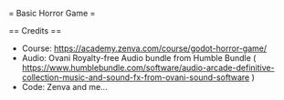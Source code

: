 = Basic Horror Game =

== Credits ==
* Course: https://academy.zenva.com/course/godot-horror-game/
* Audio: Ovani Royalty-free Audio bundle from Humble Bundle ( https://www.humblebundle.com/software/audio-arcade-definitive-collection-music-and-sound-fx-from-ovani-sound-software )
* Code: Zenva and me...
